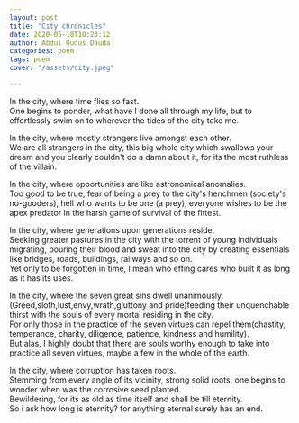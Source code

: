 ```yaml
---
layout: post
title: "City chronicles"
date: 2020-05-18T10:23:12 
author: Abdul Qudus Dauda
categories: poem
tags: poem
cover: "/assets/city.jpeg"

---
```

In the city, where time flies so fast.  
One begins to ponder, what have I done all through my life, but to effortlessly swim on to wherever the tides of the city take me.  

In the city, where mostly strangers live amongst each other.  
We are all strangers in the city, this big whole city which swallows your dream and you clearly couldn't do a damn about it, for its the most ruthless of the villain.  

In the city, where opportunities are like astronomical anomalies.  
Too good to be true, fear of being a prey to the city's henchmen (society's no-gooders), hell who wants to be one (a prey), everyone wishes to be the apex predator in the harsh game of survival of the fittest.  

In the city, where generations upon generations reside.  
Seeking greater pastures in the city with the torrent of young individuals migrating, pouring their blood and sweat into the city by creating essentials like bridges, roads, buildings, railways and so on.  
Yet only to be forgotten in time, I mean who effing cares who built it as long as it has its uses.  

In the city, where the seven great sins dwell unanimously.  
(Greed,sloth,lust,envy,wrath,gluttony and pride)feeding their unquenchable thirst with the souls of every mortal residing in the city.  
For only those in the practice of the seven virtues can repel them(chastity, temperance, charity, diligence, patience, kindness and humility).  
But alas, I highly doubt that there are souls worthy enough to take into practice all seven virtues, maybe a few in the whole of the earth.  

In the city, where corruption has taken roots.  
Stemming from every angle of its vicinity, strong solid roots, one begins to wonder when was the corrosive seed planted.  
Bewildering, for its as old as time itself and shall be till eternity.  
So i ask how long is eternity? for anything eternal surely has an end.  
